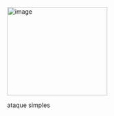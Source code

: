 <img width="233" height="206" alt="image" src="https://github.com/user-attachments/assets/e10b825e-0e37-4bda-b7e9-70087274d7cd" />

ataque simples 
